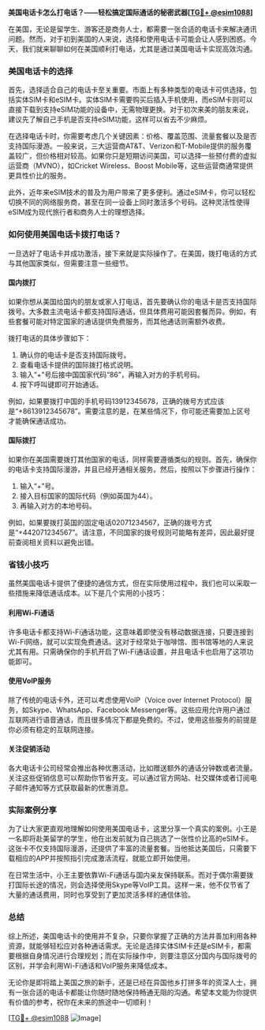 **美国电话卡怎么打电话？——轻松搞定国际通话的秘密武器[[TG💪+ @esim1088](https://t.me/s/esim1088)]**

在美国，无论是留学生、游客还是商务人士，都需要一张合适的电话卡来解决通讯问题。然而，对于初到美国的人来说，选择和使用电话卡可能会让人感到困惑。今天，我们就来聊聊如何在美国顺利打电话，尤其是通过美国电话卡实现高效沟通。

### 美国电话卡的选择

首先，选择适合自己的电话卡至关重要。市面上有多种类型的电话卡可供选择，包括实体SIM卡和eSIM卡。实体SIM卡需要购买后插入手机使用，而eSIM卡则可以直接下载到支持eSIM功能的设备中，无需物理更换。对于初次来美的朋友来说，建议先了解自己手机是否支持eSIM功能，这样可以省去不少麻烦。

在选择电话卡时，你需要考虑几个关键因素：价格、覆盖范围、流量套餐以及是否支持国际漫游。一般来说，三大运营商AT&T、Verizon和T-Mobile提供的服务覆盖较广，但价格相对较高。如果你只是短期访问美国，可以选择一些预付费的虚拟运营商（MVNO），如Cricket Wireless、Boost Mobile等，这些运营商通常提供更具性价比的服务。

此外，近年来eSIM技术的普及为用户带来了更多便利。通过eSIM卡，你可以轻松切换不同的网络服务商，甚至在同一设备上同时激活多个号码。这种灵活性使得eSIM成为现代旅行者和商务人士的理想选择。

### 如何使用美国电话卡拨打电话？

一旦选好了电话卡并成功激活，接下来就是实际操作了。在美国，拨打电话的方式与其他国家类似，但需要注意一些细节。

#### 国内拨打

如果你想从美国给国内的朋友或家人打电话，首先要确认你的电话卡是否支持国际拨号。大多数主流电话卡都支持国际通话，但具体费用可能因套餐而异。例如，有些套餐可能对特定国家的通话提供免费服务，而其他通话则需额外收费。

拨打电话的具体步骤如下：
1. 确认你的电话卡是否支持国际拨号。
2. 查看电话卡提供的国际拨打格式说明。
3. 输入“+”号后接中国国家代码“86”，再输入对方的手机号码。
4. 按下呼叫键即可开始通话。

例如，如果要拨打中国的手机号码13912345678，正确的拨号方式应该是“+8613912345678”。需要注意的是，在某些情况下，你可能还需要加上区号才能确保通话成功。

#### 国际拨打

如果你在美国需要拨打其他国家的电话，同样需要遵循类似的规则。首先，确保你的电话卡支持国际漫游，并且已经开通相关服务。然后，按照以下步骤进行操作：

1. 输入“+”号。
2. 接入目标国家的国际代码（例如英国为44）。
3. 再输入对方的本地号码。

例如，如果要拨打英国的固定电话02071234567，正确的拨号方式是“+442071234567”。请注意，不同国家的拨号规则可能略有差异，因此最好提前查阅相关资料以避免出错。

### 省钱小技巧

虽然美国电话卡提供了便捷的通信方式，但在实际使用过程中，我们也可以采取一些措施来降低通话成本。以下是几个实用的小技巧：

#### 利用Wi-Fi通话

许多电话卡都支持Wi-Fi通话功能，这意味着即使没有移动数据连接，只要连接到Wi-Fi网络，就可以实现免费通话。这对于经常处于咖啡馆、图书馆等地的人来说尤其有用。只需确保你的手机开启了Wi-Fi通话设置，并且电话卡也启用了这项功能即可。

#### 使用VoIP服务

除了传统的电话卡外，还可以考虑使用VoIP（Voice over Internet Protocol）服务，如Skype、WhatsApp、Facebook Messenger等。这些应用允许用户通过互联网进行语音通话，而且很多情况下都是免费的。不过，使用这些服务的前提是你必须有稳定的互联网连接。

#### 关注促销活动

各大电话卡公司经常会推出各种优惠活动，比如赠送额外的通话分钟数或者流量。关注这些促销信息可以帮助你节省开支。可以通过官方网站、社交媒体或者订阅电子邮件通知等方式获取最新的优惠消息。

### 实际案例分享

为了让大家更直观地理解如何使用美国电话卡，这里分享一个真实的案例。小王是一名即将赴美留学的学生，他在出发前就为自己挑选了一张性价比高的eSIM卡。这张卡不仅支持国际漫游，还提供了丰富的流量套餐。当他抵达美国后，只需要下载相应的APP并按照指引完成激活流程，就能立即开始使用。

在日常生活中，小王主要依靠Wi-Fi通话与国内亲友保持联系。而对于偶尔需要拨打国际长途的情况，则会选择使用Skype等VoIP工具。这样一来，他不仅节省了大量的通话费用，同时也享受到了更加灵活多样的通信体验。

### 总结

综上所述，美国电话卡的使用并不复杂，只要你掌握了正确的方法并善加利用各种资源，就能够轻松应对各种通话需求。无论是选择实体SIM卡还是eSIM卡，都需要根据自身情况进行合理规划；而在实际操作中，则要注意区分国内与国际拨号的区别，并学会利用Wi-Fi通话和VoIP服务来降低成本。

无论你是即将踏上美国之旅的新手，还是已经在异国他乡打拼多年的资深人士，拥有一张合适的电话卡都能让你随时随地保持畅通无阻的沟通。希望本文能为你提供有价值的参考，祝你在未来的旅途中一切顺利！

[[TG💪+ @esim1088](https://t.me/s/esim1088) ![Image](https://i.postimg.cc/4NQfJmqS/Snipaste-2025-05-13-00-14-12.png)]